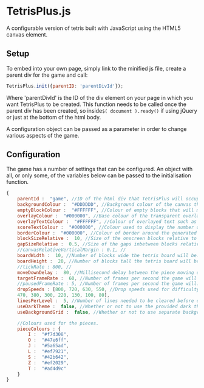 # TetrisPlus.js

A configurable version of tetris built with JavaScript using the HTML5 canvas element.

## Setup

To embed into your own page, simply link to the minified js file, create a parent div for the game and call:
```js
TetrisPlus.init({parentID: 'parentDivId'});
```
Where 'parentDivId' is the ID of the div element on your page in which you want TetrisPlus to be created.
This function needs to be called once the parent div has been created, so inside`$( document ).ready()` if using jQuery or just at the bottom of the html body.

A configuration object can be passed as a parameter in order to change various aspects of the game.


## Configuration
The game has a number of settings that can be configured. An object with all, or only some, of the variables below can be passed to the initialisation function.
```js
{
	parentId :  "game", //ID of the html div that TetrisPlus will occupy.
	backgroundColour :  "#DDDDDD", //Background colour of the canvas that will be visible as grid between blocks.
	emptyBlockColour :  "#FFFFFF", //Colour of empty blocks that will make up the tetris board.
	overlayColour :  "#000000", //Base colour of the transparent overlay used when the game is paused.
	overlayTextColour :  "#FFFFFF", //Colour of overlayed text such as the introduction message.
	scoreTextColour :  "#000000", //Colour used to display the number of lines cleared on screen.
	borderColour :  "#000000", //Colour of border around the generated canvas element.
	blockSizeRelative :  10, //Size of the onscreen blocks relative to the gaps inbetween.
	gapSizeRelative :  0.5, //Size of the gaps inbetween blocks relative to the blocks themselves.
	//canvasRelativeVerticalMargin : 0.1, //
	boardWidth :  10, //Number of blocks wide the tetris board will be.
	boardHeight :  20, //Number of blocks tall the tetris board will be.
	//tickRate : 800, //
	moveDownDelay :  80, //Millisecond delay between the piece moving down when holding the down arrow key .
	targetFrameRate :  60, //Number of frames per second the game will attempt to run at.
	//pausedFrameRate : 5, //Number of frames per second the game will.
	dropSpeeds : [800, 720, 630, 550, //Drop speeds used for difficulty levels in milliseconds.
	470, 380, 300, 220, 130, 100, 80],
	linesPerLevel :  5,	//Number of lines needed to be cleared before difficulty level increases.
	useDarkTheme :  false, //Whether or not to use the provided dark theme.
	useBackgroundGrid :  false, //Whether or not to use separate background colour from empty blocks to form grid lines.

	//Colours used for the pieces.
	pieceColours : { 
		I :  "#f7d308",
		O :  "#47e6ff",
		J :  "#5a65ad",
		L :  "#ef7921",
		S :  "#42b642",
		Z :  "#ef2029",
		T :  "#ad4d9c"
	}
}
```
